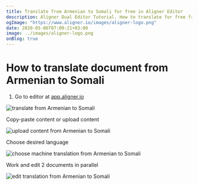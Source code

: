 ```yaml
---
title: Translate from Armenian to Somali for free in Aligner Editor
description: Aligner Dual Editor Tutorial. How to translate for free from Armenian to Somali. Aligner is multilingual document management platform. 
ogImage: "https://www.aligner.io/images/aligner-logo.png"
date: 2020-05-06T07:09:21+03:00
image: ../images/aligner-logo.png
onBlog: true
---
```


# How to translate document from Armenian to Somali

1. Go to editor at [app.aligner.io](https://app.aligner.io "Aligner App web page")

![translate from Armenian to Somali](../aligner-blank-editor.png "translate from Armenian to Somali")

Copy-paste content or upload content

![upload content from Armenian to Somali](../aligner-uploaded-document.png "upload content from Armenian to Somali")

Choose desired language

![choose machine translation from Armenian to Somali](../aligner-language-dropdown.png "choose machine translation from Armenian to Somali")

Work and edit 2 documents in parallel

![edit translation from Armenian to Somali](../aligner-double-sitded-editor.png "edit translation from Armenian to Somali")

